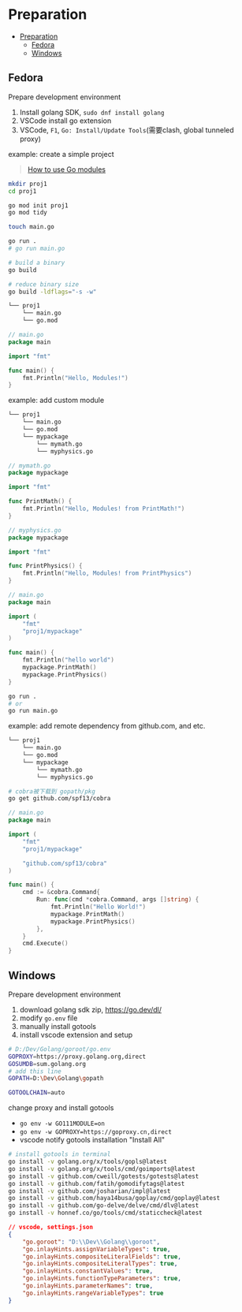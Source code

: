 # Preparation

- [Preparation](#preparation)
	- [Fedora](#fedora)
	- [Windows](#windows)

## Fedora

Prepare development environment
1. Install golang SDK, `sudo dnf install golang`
1. VSCode install go extension
1. VSCode, `F1`, `Go: Install/Update Tools`(需要clash, global tunneled proxy)

example: create a simple project
> [How to use Go modules](https://www.digitalocean.com/community/tutorials/how-to-use-go-modules)

```bash
mkdir proj1
cd proj1

go mod init proj1
go mod tidy

touch main.go

go run .
# go run main.go

# build a binary 
go build

# reduce binary size
go build -ldflags="-s -w"
```

```bash
└── proj1
    └── main.go
    └── go.mod
```

```go
// main.go
package main

import "fmt"

func main() {
	fmt.Println("Hello, Modules!")
}
```

example: add custom module

```bash
└── proj1
    └── main.go
    └── go.mod
    └── mypackage
        └── mymath.go
        └── myphysics.go
```

```go
// mymath.go
package mypackage

import "fmt"

func PrintMath() {
	fmt.Println("Hello, Modules! from PrintMath!")
}
```

```go
// myphysics.go
package mypackage

import "fmt"

func PrintPhysics() {
	fmt.Println("Hello, Modules! from PrintPhysics")
}
```

```go
// main.go
package main

import (
	"fmt"
	"proj1/mypackage"
)

func main() {
	fmt.Println("hello world")
	mypackage.PrintMath()
	mypackage.PrintPhysics()
}
```

```bash
go run .
# or
go run main.go
```

example: add remote dependency from github.com, and etc.

```bash
└── proj1
    └── main.go
    └── go.mod
    └── mypackage
        └── mymath.go
        └── myphysics.go
```

```bash
# cobra被下载到 gopath/pkg
go get github.com/spf13/cobra
```

```go
// main.go
package main

import (
	"fmt"
	"proj1/mypackage"

	"github.com/spf13/cobra"
)

func main() {
	cmd := &cobra.Command{
		Run: func(cmd *cobra.Command, args []string) {
			fmt.Println("Hello World!")
			mypackage.PrintMath()
			mypackage.PrintPhysics()
		},
	}
	cmd.Execute()
}
```

## Windows

Prepare development environment
1. download golang sdk zip, <https://go.dev/dl/>
2. modify `go.env` file
3. manually install gotools
4. install vscode extension and setup


```bash
# D:/Dev/Golang/goroot/go.env
GOPROXY=https://proxy.golang.org,direct
GOSUMDB=sum.golang.org
# add this line
GOPATH=D:\Dev\Golang\gopath

GOTOOLCHAIN=auto
```

change proxy and install gotools
- `go env -w GO111MODULE=on`
- `go env -w GOPROXY=https://goproxy.cn,direct`
- vscode notify gotools installation "Install All"

```bash
# install gotools in terminal
go install -v golang.org/x/tools/gopls@latest
go install -v golang.org/x/tools/cmd/goimports@latest
go install -v github.com/cweill/gotests/gotests@latest
go install -v github.com/fatih/gomodifytags@latest
go install -v github.com/josharian/impl@latest
go install -v github.com/haya14busa/goplay/cmd/goplay@latest
go install -v github.com/go-delve/delve/cmd/dlv@latest
go install -v honnef.co/go/tools/cmd/staticcheck@latest
```

```json
// vscode, settings.json
{
	"go.goroot": "D:\\Dev\\Golang\\goroot",
    "go.inlayHints.assignVariableTypes": true,
    "go.inlayHints.compositeLiteralFields": true,
    "go.inlayHints.compositeLiteralTypes": true,
    "go.inlayHints.constantValues": true,
    "go.inlayHints.functionTypeParameters": true,
    "go.inlayHints.parameterNames": true,
    "go.inlayHints.rangeVariableTypes": true
}
```